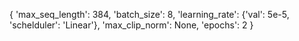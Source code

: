 {     'max_seq_length': 384,
      'batch_size': 8,
      'learning_rate': {'val': 5e-5, 'schelduler': 'Linear'},
      'max_clip_norm': None,
      'epochs': 2
    }